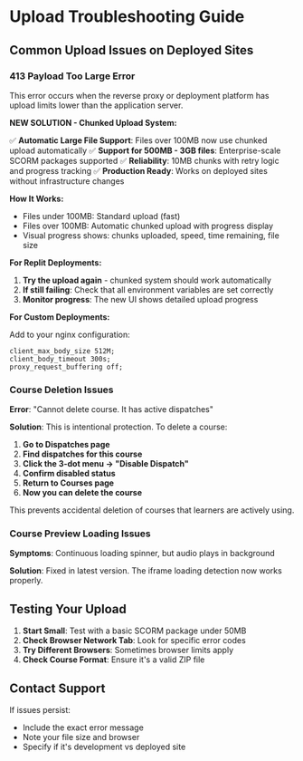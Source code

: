 # Upload Troubleshooting Guide

## Common Upload Issues on Deployed Sites

### 413 Payload Too Large Error

This error occurs when the reverse proxy or deployment platform has upload limits lower than the application server.

**NEW SOLUTION - Chunked Upload System:**

✅ **Automatic Large File Support**: Files over 100MB now use chunked upload automatically
✅ **Support for 500MB - 3GB files**: Enterprise-scale SCORM packages supported
✅ **Reliability**: 10MB chunks with retry logic and progress tracking
✅ **Production Ready**: Works on deployed sites without infrastructure changes

**How It Works:**
- Files under 100MB: Standard upload (fast)
- Files over 100MB: Automatic chunked upload with progress display
- Visual progress shows: chunks uploaded, speed, time remaining, file size

**For Replit Deployments:**
1. **Try the upload again** - chunked system should work automatically
2. **If still failing**: Check that all environment variables are set correctly
3. **Monitor progress**: The new UI shows detailed upload progress

**For Custom Deployments:**

Add to your nginx configuration:
```nginx
client_max_body_size 512M;
client_body_timeout 300s;
proxy_request_buffering off;
```

### Course Deletion Issues

**Error**: "Cannot delete course. It has active dispatches"

**Solution**: This is intentional protection. To delete a course:

1. **Go to Dispatches page**
2. **Find dispatches for this course**
3. **Click the 3-dot menu → "Disable Dispatch"**
4. **Confirm disabled status**
5. **Return to Courses page**
6. **Now you can delete the course**

This prevents accidental deletion of courses that learners are actively using.

### Course Preview Loading Issues

**Symptoms**: Continuous loading spinner, but audio plays in background

**Solution**: Fixed in latest version. The iframe loading detection now works properly.

## Testing Your Upload

1. **Start Small**: Test with a basic SCORM package under 50MB
2. **Check Browser Network Tab**: Look for specific error codes
3. **Try Different Browsers**: Sometimes browser limits apply
4. **Check Course Format**: Ensure it's a valid ZIP file

## Contact Support

If issues persist:
- Include the exact error message
- Note your file size and browser
- Specify if it's development vs deployed site